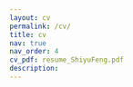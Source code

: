 ```yaml
---
layout: cv
permalink: /cv/
title: cv
nav: true
nav_order: 4
cv_pdf: resume_ShiyuFeng.pdf
description: 
---
```

